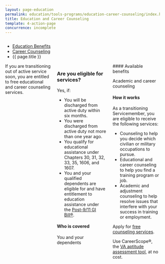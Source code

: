 ```yaml
---
layout: page-education
permalink: education/tools-programs/education-career-counseling/index.html
title: Education and Career Counseling
template: 4-action-page
concurrence: incomplete
---
```


<div class="splash" markdown="0">
<div class="row" markdown="0">
<div class="small-12 columns" markdown="0">

<ul class="breadcrumbs" role="menubar" aria-label="Primary">
<li class="parent"><a href="/education/">Education Benefits</a></li>
<li class="parent"><a href="/education/tools-programs/">Career Counseling</a></li>
<li class="active">{{ page.title }}</li>
</ul>

</div>
</div>
</div>

<div class="main" role="main" markdown="0">

<div class="section one" markdown="0">
<div class="primary" markdown="0">
<div class="row" markdown="0">
<div class="small-12 columns" markdown="1">
<div markdown="1">
If you are transitioning out of active service soon, you are entitled to free educational and career counseling services.
</div>
<div class="call-out" markdown="1">

### Are you eligible for services?

Yes, if:

-	You will be discharged from active duty within six months.
-	You were discharged from active duty not more than one year ago.
-	You qualify for educational assistance under Chapters 30, 31, 32, 33, 35, 1606, and 1607.
-	You and your qualified dependents are eligible for and have entitlement to education assistance under the [Post-9/11 GI Bill®](/education/gi-bill/post-9-11/).

#### Who is covered

You and your dependents
</div>
<div markdown="1">
#### Available benefits

Academic and career counseling

#### How it works

As a transitioning Servicemember, you are eligible to receive the following services:

-	Counseling to help you decide which civilian or military occupations to pursue.
-	Educational and career counseling to help you find a training program or job.
-	Academic and adjustment counseling to help resolve issues that interfere with your success in training or employment.

Apply for [free counseling services](http://www.vba.va.gov/pubs/forms/VBA-28-8832-ARE.pdf).

Use CareerScope®, the [VA aptitude assessment tool](https://va.careerscope.net/gibill), at no cost.

</div>

</div>
</div>
</div>


</div>

